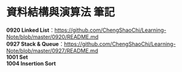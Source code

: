 # 資料結構與演算法 筆記

**0920 Linked List**：https://github.com/ChengShaoChi/Learning-Note/blob/master/0920/README.md  
**0927 Stack & Queue**：https://github.com/ChengShaoChi/Learning-Note/blob/master/0927/README.md  
**1001 Set**  
**1004 Insertion Sort**
